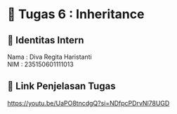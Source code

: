 # 📁 Tugas 6 : Inheritance

## 👤 Identitas Intern
Nama : Diva Regita Haristanti           
NIM  : 235150601111013

## 🔗 Link Penjelasan Tugas

https://youtu.be/UaPO8tncdgQ?si=NDfpcPDrvNl78UGD
